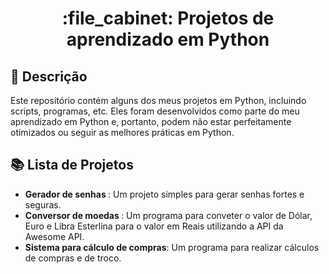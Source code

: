 <h1 align="center">:file_cabinet: Projetos de aprendizado em Python</h1>

## :memo: Descrição
Este repositório contém alguns dos meus projetos em Python, incluindo scripts, programas, etc. 
Eles foram desenvolvidos como parte do meu aprendizado em Python e, portanto, podem não estar perfeitamente otimizados ou seguir as melhores práticas em Python.

## :books: Lista de Projetos
* <b>Gerador de senhas </b>: Um projeto simples para gerar senhas fortes e seguras.
* <b>Conversor de moedas </b>: Um programa para conveter o valor de Dólar, Euro e Libra Esterlina para o valor em Reais utilizando a API da Awesome API.
* <b>Sistema para cálculo de compras</b>: Um programa para realizar cálculos de compras e de troco.
